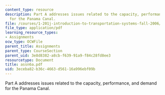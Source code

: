 ```yaml
---
content_type: resource
description: Part A addresses issues related to the capacity, performance, and demand
  for the Panama Canal.
file: /courses/1-201j-introduction-to-transportation-systems-fall-2006/3eceba82b36c4663d56116a996ebf09b_assn6a.pdf
file_type: application/pdf
learning_resource_types:
- Assignments
ocw_type: OCWFile
parent_title: Assignments
parent_type: CourseSection
parent_uid: 3e8d8382-a8cb-f639-91a9-f84c28fd8ee3
resourcetype: Document
title: assn6a.pdf
uid: 3eceba82-b36c-4663-d561-16a996ebf09b
---
```

Part A addresses issues related to the capacity, performance, and demand for the Panama Canal.

